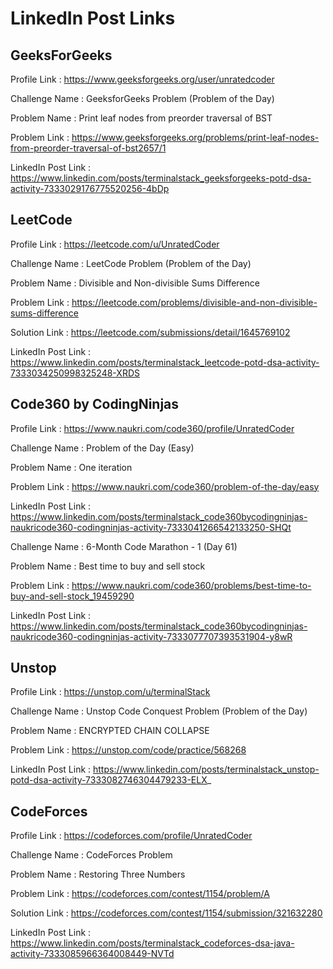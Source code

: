 # LinkedIn Post Links

## GeeksForGeeks

Profile Link : https://www.geeksforgeeks.org/user/unratedcoder

Challenge Name : GeeksforGeeks Problem (Problem of the Day)

Problem Name : Print leaf nodes from preorder traversal of BST

Problem Link : https://www.geeksforgeeks.org/problems/print-leaf-nodes-from-preorder-traversal-of-bst2657/1

LinkedIn Post Link : https://www.linkedin.com/posts/terminalstack_geeksforgeeks-potd-dsa-activity-7333029176775520256-4bDp

## LeetCode

Profile Link : https://leetcode.com/u/UnratedCoder

Challenge Name : LeetCode Problem (Problem of the Day)

Problem Name : Divisible and Non-divisible Sums Difference

Problem Link : https://leetcode.com/problems/divisible-and-non-divisible-sums-difference

Solution Link : https://leetcode.com/submissions/detail/1645769102

LinkedIn Post Link : https://www.linkedin.com/posts/terminalstack_leetcode-potd-dsa-activity-7333034250998325248-XRDS

## Code360 by CodingNinjas

Profile Link : https://www.naukri.com/code360/profile/UnratedCoder

Challenge Name : Problem of the Day (Easy)

Problem Name : One iteration

Problem Link : https://www.naukri.com/code360/problem-of-the-day/easy

LinkedIn Post Link : https://www.linkedin.com/posts/terminalstack_code360bycodingninjas-naukricode360-codingninjas-activity-7333041266542133250-SHQt

Challenge Name : 6-Month Code Marathon - 1 (Day 61)

Problem Name : Best time to buy and sell stock

Problem Link : https://www.naukri.com/code360/problems/best-time-to-buy-and-sell-stock_19459290

LinkedIn Post Link : https://www.linkedin.com/posts/terminalstack_code360bycodingninjas-naukricode360-codingninjas-activity-7333077707393531904-y8wR

## Unstop

Profile Link : https://unstop.com/u/terminalStack

Challenge Name : Unstop Code Conquest Problem (Problem of the Day)

Problem Name : ENCRYPTED CHAIN COLLAPSE

Problem Link : https://unstop.com/code/practice/568268

LinkedIn Post Link : https://www.linkedin.com/posts/terminalstack_unstop-potd-dsa-activity-7333082746304479233-ELX_

## CodeForces

Profile Link : https://codeforces.com/profile/UnratedCoder

Challenge Name : CodeForces Problem

Problem Name : Restoring Three Numbers

Problem Link : https://codeforces.com/contest/1154/problem/A

Solution Link : https://codeforces.com/contest/1154/submission/321632280

LinkedIn Post Link : https://www.linkedin.com/posts/terminalstack_codeforces-dsa-java-activity-7333085966364008449-NVTd
